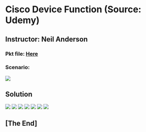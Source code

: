 # Cisco Device Function (Source: Udemy)
## Instructor: Neil Anderson  
### **Pkt file:** [Here](https://mega.nz/file/CkAixbRI#UGbqtnapqlj4fYnbWF-i7HaO7qxbJaV2nc8WbOKY9Dc)
### Scenario: 
![](../images/nacdf.PNG)

## **Solution**

![](../images/Cisco_CCNA_Lab_Guide_v200-301c_removed_page-00011.jpg)
![](../images/Cisco_CCNA_Lab_Guide_v200-301c_removed_page-00022.jpg)
![](../images/Cisco_CCNA_Lab_Guide_v200-301c_removed_page-00033.jpg)
![](../images/Cisco_CCNA_Lab_Guide_v200-301c_removed_page-00044.jpg)
![](../images/Cisco_CCNA_Lab_Guide_v200-301c_removed_page-00055.jpg)
![](../images/Cisco_CCNA_Lab_Guide_v200-301c_removed_page-00066.jpg)
![](../images/Cisco_CCNA_Lab_Guide_v200-301c_removed_page-00077.jpg)

## **[The End]**